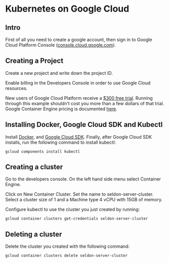 # Kubernetes on Google Cloud


## Intro

First of all you need to create a google account, then sign in to Google Cloud Platform Console ([console.cloud.google.com](http://console.cloud.google.com/)).


## Creating a Project

Create a new project and write down the project ID.

Enable billing in the Developers Console in order to use Google Cloud resources.

New users of Google Cloud Platform receive a [$300 free trial](https://console.developers.google.com/billing/freetrial?hl=en). Running through this example shouldn’t cost you more than a few dollars of that trial. Google Container Engine pricing is documented [here](https://cloud.google.com/container-engine/pricing).


## Installing Docker, Google Cloud SDK and Kubectl

Install [Docker](https://docs.docker.com/engine/installation/), and [Google Cloud SDK](https://cloud.google.com/sdk/).
Finally, after Google Cloud SDK installs, run the following command to install kubectl:

```shell
gcloud components install kubectl
```

## Creating a cluster

Go to the developers console. On the left hand side menu select Container Engine.

Click on New Container Cluster. Set the name to seldon-server-cluster. Select a cluster size of 1 and a Machine type 4 vCPU with 15GB of memory.

Configure kubectl to use the cluster you just created by running:

```shell
gcloud container clusters get-credentials seldon-server-cluster
```

## Deleting a cluster

Delete the cluster you created with the following command:

```shell
gcloud container clusters delete seldon-server-cluster
```
